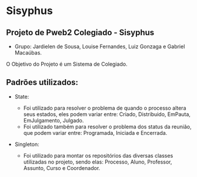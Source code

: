 # Sisyphus
## Projeto de Pweb2 Colegiado - Sisyphus
- Grupo: Jardielen de Sousa, Louise Fernandes, Luiz Gonzaga e Gabriel Macaúbas.

O Objetivo do Projeto é um Sistema de Colegiado.

## Padrões utilizados:

- State:
  - Foi utilizado para resolver o problema de quando o processo altera seus estados, eles podem variar entre: Criado, Distribuido, EmPauta, EmJulgamento, Julgado.
  - Foi utilizado também para resolver o problema dos status da reunião, que podem variar entre: Programada, Iniciada e Encerrada.

- Singleton:
  - Foi utilizado para montar os repositórios das diversas classes utilizadas no projeto, sendo elas: Processo, Aluno, Professor, Assunto, Curso e Coordenador.

